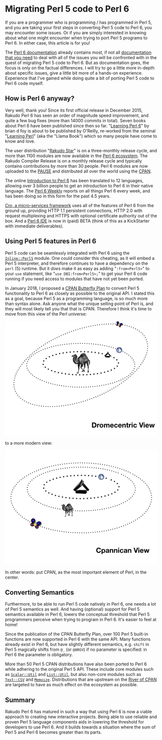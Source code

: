 Migrating Perl 5 code to Perl 6
===============================

If you are a programmer who is programming / has programmed in Perl 5,
and you are taking your first steps in converting Perl 5 code to Perl 6,
you may encounter some issues.  Or if you are simply interested in knowing
about what one might encounter when trying to port Perl 5 programs to Perl 6.
In either case, this article is for you!

The [Perl 6 documentation](https://docs.perl6.org/) already contains most, if
not all
[documentation that you need](https://docs.perl6.org/language/5to6-overview)
to deal with all of the issues you will be confronted with in the quest of
migrating Perl 5 code to Perl 6.  But as documentation goes, the focus is
only on the factual differences.  I will try to go a little more in-depth
about specific issues, give a little bit more of a hands-on experience.
Experience that I've gained while doing quite a bit of porting Perl 5 code
to Perl 6 code myself.

How is Perl 6 anyway?
---------------------
Very well, thank you!  Since its first official release in December 2015,
Rakudo Perl 6 has seen an order of magnitude speed improvement, and quite
a few bug fixes (more than 14000 commits in total).  Seven books about
Perl 6 have been published since then so far.
"[Learning Perl 6](https://www.learningperl6.com)" by brian d foy is about
to be published by O'Reilly, re-worked from the seminal
"[Learning Perl](http://shop.oreilly.com/product/0636920049517.do)" (aka the
"Llama Book") which so many people have come to know and love.

The user distribution "[Rakudo Star](https://rakudo.org/files)" is on a
three-monthly release cycle, and more than 1100 modules are now available in
the [Perl 6 ecosystem](https://modules.perl6.org).  The Rakudo Compiler
Release is on a monthly release cycle and typically contains contributions
by more than 30 people.  Perl 6 modules are now uploaded to the
[PAUSE](https://pause.perl.org/pause/query?ACTION=pause_04about) and
distributed all over the world using the [CPAN](https://www.cpan.org).

The online [Introduction to Perl 6](https://perl6intro.com) has been
translated to 12 languages, allowing over 3 billion people to get an
introduction to Perl 6 in their native language.  The
[Perl 6 Weekly](https://p6weekly.wordpress.com) reports on all things Perl 6
every week, and has been doing so in this form for the past 4.5 years.

[Cro, a micro-services framework](https://cro.services) uses all of the
features of Perl 6 from the ground up, providing HTTP 1.1 persistent
connections, HTTP 2.0 with request multiplexing and HTTPS with optional
certificate authority out of the box.  And a [Perl 6 IDE](https://commaide.com)
is now in (paid) BETA (think of this as a KickStarter with immediate
deliverables).

Using Perl 5 features in Perl 6
-------------------------------
Perl 5 code can be seamlessly integrated with Perl 6 using the
[`Inline::Perl5`](http://modules.perl6.org/dist/Inline::Perl5:cpan:NINE) module.
One could consider this cheating, as it will embed a Perl 5 interpreter, and
therefore continues to have a dependency on the `perl` (5) runtime.  But it
*does* make it as easy as adding "`:from<Perl5>`" to your `use` statement,
like "`use DBI:from<Perl5>;`" to get your Perl 6 code running if you need
access to modules that have not yet been ported.

In January 2018, I proposed a
[CPAN Butterfly Plan](https://www.perl.com/article/an-open-letter-to-the-perl-community/)
to convert Perl 5 functionality to Perl 6 as closely as possible to the
original API.  I stated this as a goal, because Perl 5 as a programming
language, is so much more than syntax alone.  Ask anyone what the unique
selling point of Perl is, and they will most likely tell you that that is
CPAN.  Therefore I think it's time to move from this view of the Perl universe:

![Dromecentric View](Dromecentric.png)

to a more modern view:

![Cpannican View](Cpannican.png)

In other words: put CPAN, as the most important element of Perl, in the
center.

Converting Semantics
--------------------
Furthermore, to be able to run Perl 5 code natively in Perl 6, one needs a
lot of Perl 5 semantics as well.  And having (optional) support for Perl 5
semantics available in Perl 6, lowers the conceptual threshold that Perl 5
programmers perceive when trying to program in Perl 6.  It's easier to feel
at home!

Since the publication of the CPAN Butterfly Plan, over 100 Perl 5 built-in
functions are now supported in Perl 6 with the same API.  Many functions
already exist in Perl 6, but have slightly different semantics, e.g. `shift`
in Perl 5 magically shifts from `@_` (or `@ARGV`) if no parameter is specified:
in Perl 6 the parameter is obligatory.

More than 50 Perl 5 CPAN distributions have also been ported to Perl 6 while
adhering to the original Perl 5 API.  These include core modules such as
[`Scalar::Util`](https://modules.perl6.org/dist/Scalar::Util) and
[`List::Util`](https://modules.perl6.org/dist/List::Util), but also non-core
modules such as [`Text::CSV`](https://modules.perl6.org/dist/Text::CSV) and
[`Memoize`](https://modules.perl6.org/dist/Memoize).  Distributions that are
upstream on the [River of CPAN](http://neilb.org/2015/04/20/river-of-cpan.html)
are targeted to have as much effect on the ecosystem as possible.

Summary
-------
Rakudo Perl 6 has matured in such a way that using Perl 6 is now a viable
approach to creating new interactive projects.  Being able to use reliable
and proven Perl 5 language components aids in lowering the threshold for
developers to use Perl 6.  And it builds towards a situation where the sum
of Perl 5 and Perl 6 becomes greater than its parts.
